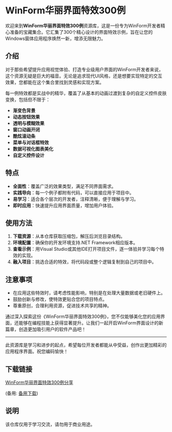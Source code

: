 # WinForm华丽界面特效300例

欢迎来到**WinForm华丽界面特效300例**资源库，这是一份专为WinForm开发者精心准备的宝藏集合。它汇集了300个精心设计的界面特效示例，旨在让您的Windows窗体应用程序焕然一新，增添无限魅力。

## 介绍

对于那些希望提升应用视觉体验、打造专业级用户界面的WinForm开发者来说，这个资源无疑是巨大的福音。无论是追求现代UI风格，还是想要实现特定的交互效果，您都能在这个集合里找到灵感和实现方案。

每一例特效都是实战中的精华，覆盖了从基本的动画过渡到复杂的自定义控件皮肤变换，包括但不限于：

- **渐变色背景**
- **动态按钮效果**
- **透明与模糊效果**
- **窗口动画开闭**
- **酷炫滚动条**
- **菜单与对话框特效**
- **数据可视化图表美化**
- **自定义控件设计**

## 特点

- **全面性**：覆盖广泛的效果类型，满足不同界面需求。
- **实践导向**：每一个例子都附有代码，可以直接应用于项目中。
- **易学习**：适合各个层次的开发者，注释清晰，便于理解与学习。
- **即时应用**：快速提升应用界面质量，增加用户体验。

## 使用方法

1. **下载资源**：从本仓库获取压缩包，解压后浏览目录结构。
2. **环境配置**：确保你的开发环境支持.NET Framework相应版本。
3. **查看示例**：用Visual Studio或其他IDE打开项目文件，逐一体验并学习每个特效的实现。
4. **融入项目**：挑选合适的特效，将代码段或整个逻辑复制到自己的项目中。

## 注意事项

- 在应用这些特效时，请考虑性能影响，特别是在处理大量数据或老旧硬件上。
- 鼓励创新与修改，使特效更贴合您的项目特点。
- 尊重原创，合理利用资源，促进技术共享的精神。

通过深入探索这份《WinForm华丽界面特效300例》，您不仅能够美化您的应用界面，还能够在编程技能上获得显著提升。让我们一起开启WinForm界面设计的新篇章，创造更加吸引用户的软件产品吧！

---

此资源库是学习和进步的起点，希望每位开发者都能从中受益，创作出更加精彩的应用程序界面。祝您编码愉快！

## 下载链接
[WinForm华丽界面特效300例分享](https://pan.quark.cn/s/5109f63ee2b5) 

(备用: [备用下载](https://pan.baidu.com/s/1u-qVDkUlEF47yfaKlZgP9Q?pwd=1234))

## 说明

该仓库仅用于学习交流，请勿用于商业用途。
